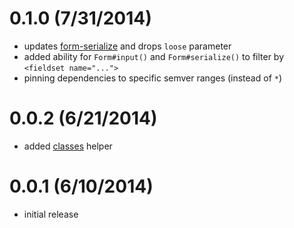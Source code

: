 
# 0.1.0 (7/31/2014)
 * updates [form-serialize](https://github.com/dominicbarnes/form-serialize) and drops `loose` parameter
 * added ability for `Form#input()` and `Form#serialize()` to filter by `<fieldset name="...">`
 * pinning dependencies to specific semver ranges (instead of `*`)

# 0.0.2 (6/21/2014)
 * added [classes](https://github.com/component/classes) helper

# 0.0.1 (6/10/2014)
 * initial release
